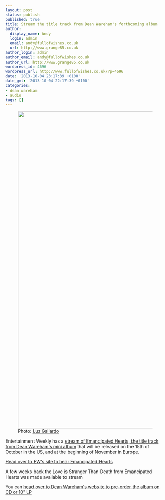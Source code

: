 ```yaml
---
layout: post
status: publish
published: true
title: Stream the title track from Dean Wareham's forthcoming album
author:
  display_name: Andy
  login: admin
  email: andy@fullofwishes.co.uk
  url: http://www.grange85.co.uk
author_login: admin
author_email: andy@fullofwishes.co.uk
author_url: http://www.grange85.co.uk
wordpress_id: 4696
wordpress_url: http://www.fullofwishes.co.uk/?p=4696
date: '2013-10-04 23:17:39 +0100'
date_gmt: '2013-10-04 22:17:39 +0100'
categories:
- dean wareham
- audio
tags: []
---
```

<p><figure class="caption aligncenter"><img src="http://media.fullofwishes.co.uk/05-dean_wareham/pictures/3_DW_120_B108_B_1024.jpg" width="1024" height="997" class /><figcaption class="caption-text"> Photo: <a href="http://www.luzgallardo.com">Luz Gallardo</a></figcaption></figure>
<p>Entertainment Weekly has a <a href="http://music-mix.ew.com/2013/10/04/dean-wareham-new-album-emancipated-hearts/">stream of Emancipated Hearts, the title track from Dean Wareham's mini album</a> that will be released on the 15th of October in the US, and at the beginning of November in Europe.</p>
<p><a href="http://music-mix.ew.com/2013/10/04/dean-wareham-new-album-emancipated-hearts/">Head over to EW's site to hear Emancipated Hearts</a></p>
<p>A few weeks back the Love is Stranger Than Death from Emancipated Hearts was made available to stream</p>
<p>You can <a href="http://elevenspot.11spot.com/deanwareham.html">head over to Dean Wareham's website to pre-order the album on CD or 10" LP</a></p>
